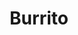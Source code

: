 ---
title: Burrito
date: 
draft: false

# descripcion
description : Burrito

materials: Plata 925

color: Plateado

dimensions: 1,5cm x 1,3cm

code: 02-14-0207

type: "Dijes"

categories: []

price: $2.210,00

price_eftvo: $1.880,00

# Images
# first image will be shown in the product page
images:
  # - image: "images/path_to_image"
  # La ubicacion de las imagenes es imagenes/Dijes/Dijes.Plata/02-14-0207-burrito
  - image: "./images/dijes/plata/02-14-0207-burrito.JPG"
---